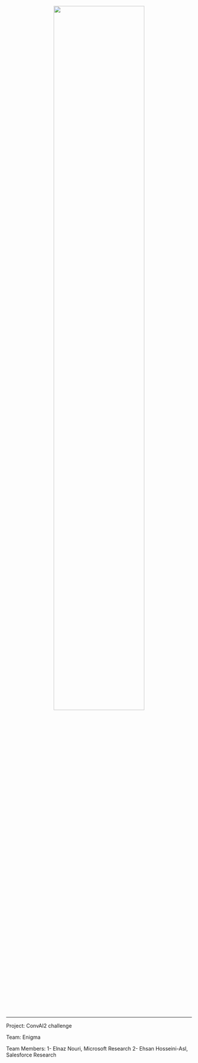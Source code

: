 <p align="center"><img width="70%" src="docs/source/\_static/img/parlai.png" /></p>

--------------------------------------------------------------------------------

Project: ConvAI2 challenge

Team: Enigma

Team Members:
1- Elnaz Nouri, Microsoft Research
2- Ehsan Hosseini-Asl, Salesforce Research
